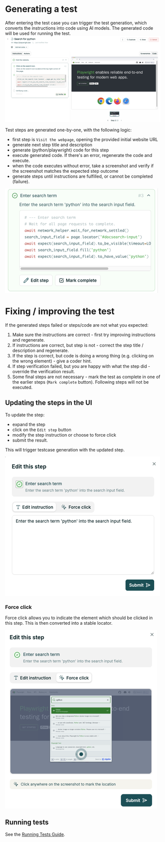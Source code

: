 # Generating a test

After entering the test case you can trigger the test generation, which converts the instructions into
code using AI models. The generated code will be used for running the test.
![Test generation](img/test_generation.png)

Test steps are generated one-by-one, with the following logic:
- first step is `Visit the webpage`, opening the provided initial website URL
- generate next step title and description
- generate (python/playwright) code for this step
- execute generated code. If there's an error, regenerate the code and execute.
- when the code executes without error, take a screenshot and verify if the screenshot matches the
 expected step outcome
- generate steps until instructions are fulfilled, or cannot be completed (failure).

![Generated step](img/generated_step.png)

# Fixing / improving the test

If the generated steps failed or steps/code are not what you expected:

1. Make sure the instructions are correct - first try improving instructions and regenerate.
1. If instructions are correct, but step is not - correct the step title / description and regenerate.
1. If the step is correct, but code is doing a wrong thing (e.g. clicking on the wrong element) - give a coder hint.
1. If step verification failed, but you are happy with what the step did - override the verification result.
1. Some final steps are not necessary - mark the test as complete in one of the earlier steps (`Mark complete` button). Following steps will not be executed.

## Updating the steps in the UI

To update the step:
- expand the step
- click on the `Edit step` button
- modify the step instruction or choose to force click
- submit the result.

This will trigger testcase generation with the updated step.

![Editing step](img/edit_step_dialog.png)

### Force click
Force click allows you to indicate the element which should be clicked in this step. This is then converted into a stable locator.

![Force click](img/force_click_dialog.png)

## Running tests

See the [Running Tests Guide](./running_tests.md).